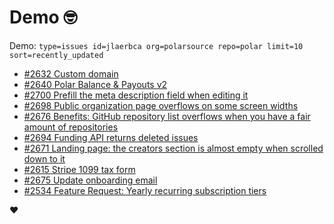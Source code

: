 # Demo 🤓

Demo: `type=issues id=jlaerbca org=polarsource repo=polar limit=10 sort=recently_updated`

<!-- POLAR type=issues id=jlaerbca org=polarsource repo=polar limit=10 sort=recently_updated -->

* [#2632 Custom domain](https://github.com/polarsource/polar/issues/2632)
* [#2640 Polar Balance & Payouts v2](https://github.com/polarsource/polar/issues/2640)
* [#2700 Prefill the meta description field when editing it](https://github.com/polarsource/polar/issues/2700)
* [#2698 Public organization page overflows on some screen widths](https://github.com/polarsource/polar/issues/2698)
* [#2676 Benefits: GitHub repository list overflows when you have a fair amount of repositories](https://github.com/polarsource/polar/issues/2676)
* [#2694 Funding API returns deleted issues](https://github.com/polarsource/polar/issues/2694)
* [#2671 Landing page: the creators section is almost empty when scrolled down to it](https://github.com/polarsource/polar/issues/2671)
* [#2615 Stripe 1099 tax form](https://github.com/polarsource/polar/issues/2615)
* [#2675 Update onboarding email](https://github.com/polarsource/polar/issues/2675)
* [#2534 Feature Request: Yearly recurring subscription tiers](https://github.com/polarsource/polar/issues/2534)

<!-- POLAR-END id=jlaerbca -->

❤️